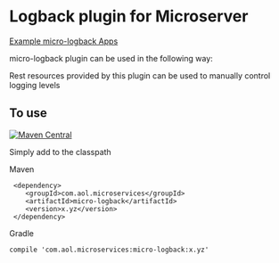 # Logback plugin for Microserver

[Example micro-logback Apps](https://github.com/aol/micro-server/tree/master/micro-logback/src/test/java/com/aol/micro/server/logback/rest)

micro-logback plugin can be used in the following way:

Rest resources provided by this plugin can be used to manually control logging levels

## To use

[![Maven Central](https://maven-badges.herokuapp.com/maven-central/com.aol.microservices/micro-logback/badge.svg)](https://maven-badges.herokuapp.com/maven-central/com.aol.microservices/micro-logback)

Simply add to the classpath

Maven 

     <dependency>
        <groupId>com.aol.microservices</groupId>  
        <artifactId>micro-logback</artifactId>
        <version>x.yz</version>
     </dependency>
     
Gradle

    compile 'com.aol.microservices:micro-logback:x.yz'



